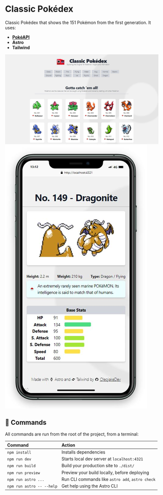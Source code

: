 # Classic Pokédex
Classic Pokédex that shows the 151 Pokémon from the first generation. It uses:

- **[PokéAPI](https://pokeapi.co/)**
- **Astro**
- **Tailwind**


![desktop-screen](./public/desktop-screen.JPG)
![mobile-screen](./public/mobile-screen.JPG)

## 🧞 Commands

All commands are run from the root of the project, from a terminal:

| Command                   | Action                                           |
| :------------------------ | :----------------------------------------------- |
| `npm install`             | Installs dependencies                            |
| `npm run dev`             | Starts local dev server at `localhost:4321`      |
| `npm run build`           | Build your production site to `./dist/`          |
| `npm run preview`         | Preview your build locally, before deploying     |
| `npm run astro ...`       | Run CLI commands like `astro add`, `astro check` |
| `npm run astro -- --help` | Get help using the Astro CLI                     |
